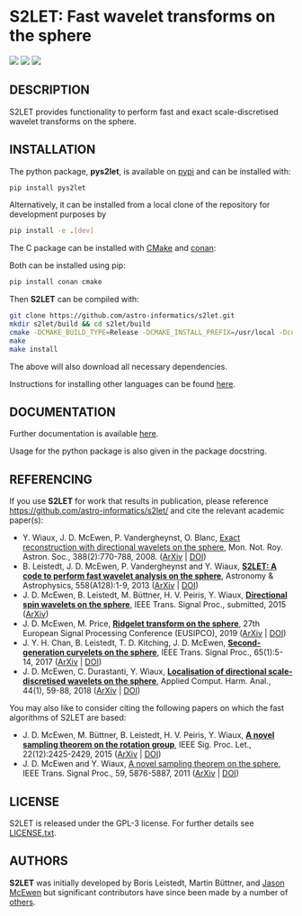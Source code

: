 # S2LET: Fast wavelet transforms on the sphere

[docs-img]: https://img.shields.io/badge/docs-stable-blue.svg
[docs-url]: https://astro-informatics.github.io/s2let/
[bintray-img]: https://img.shields.io/bintray/v/mdavezac/AstroFizz/s2let:AstroFizz?label=C%20package
[bintray-url]: https://bintray.com/mdavezac/AstroFizz/s2let:AstroFizz/2.1.0:stable/link
[pypi-img]: https://badge.fury.io/py/pys2let.svg
[pypi-url]: https://badge.fury.io/py/pys2let

[![][docs-img]][docs-url]
[![][bintray-img]][bintray-url]
[![][pypi-img]][pypi-url]

## DESCRIPTION

S2LET provides functionality to perform fast and exact scale-discretised
wavelet transforms on the sphere.

## INSTALLATION

The python package, <strong>pys2let</strong>, is available on <a href="https://pypi.org/project/pys2let/">pypi</a> and can be installed with:
 
 ```bash
 pip install pys2let
 ```

Alternatively, it can be installed from a local clone of the repository for development purposes by

 ```bash
 pip install -e .[dev]
 ```

The C package can be installed with [CMake](https://cmake.org) and
[conan](https://docs.conan.io/en/latest/howtos/other_languages_package_manager/python.html):

Both can be installed using pip:

```bash
pip install conan cmake
```

Then **S2LET** can be compiled with:

```bash
git clone https://github.com/astro-informatics/s2let.git
mkdir s2let/build && cd s2let/build
cmake -DCMAKE_BUILD_TYPE=Release -DCMAKE_INSTALL_PREFIX=/usr/local -Dconan_deps=ON  -Dcfitsio=ON ..
make
make install
```

The above will also download all necessary dependencies.

Instructions for installing other languages can be found [here](https://astro-informatics.github.io/s2let/).


## DOCUMENTATION

Further documentation is available [here](https://astro-informatics.github.io/s2let/).

Usage for the python package is also given in the package docstring.


## REFERENCING

If you use <strong>S2LET</strong> for work that results in publication, please reference <a href="http://github.com/astro-informatics/s2let">https://github.com/astro-informatics/s2let/</a> and cite the relevant academic paper(s):

- Y. Wiaux, J. D. McEwen,  P. Vandergheynst, O. Blanc,
  <a href="http://www.jasonmcewen.org/publication/wiaux-2007-sdw/">Exact reconstruction with directional wavelets on the sphere</a>, Mon. Not. Roy. Astron. Soc., 388(2):770-788, 2008. (<a href="http://arxiv.org/abs/arXiv:0712.3519">ArXiv</a>
  | <a href="http://dx.doi.org/10.1111/j.1365-2966.2008.13448.x">DOI</a>)
- B. Leistedt, J. D. McEwen, P. Vandergheynst and Y. Wiaux, <a href="http://www.jasonmcewen.org/publication/leistedt-s-2-let-axisym/"><strong>S2LET: A code to perform fast wavelet analysis on the sphere</strong></a>, Astronomy & Astrophysics, 558(A128):1-9, 2013 (<a href="http://arxiv.org/abs/1211.1680">ArXiv</a> | <a href="http://dx.doi.org/10.1051/0004-6361/201220729">DOI</a>)
- J. D. McEwen,  B. Leistedt, M. B&uuml;ttner, H. V. Peiris, Y. Wiaux, <a href="http://www.jasonmcewen.org/publication/mcewen-s-2-let-spin/"><strong>Directional spin wavelets on the sphere</strong></a>, IEEE Trans. Signal Proc., submitted, 2015 (<a href="http://arxiv.org/abs/1509.06749">ArXiv</a>)
-  J. D. McEwen, M. Price, <a href="http://www.jasonmcewen.org/publication/mcewen-s-2-let-ridgelets/"><strong>Ridgelet transform on the sphere</strong></a>, 27th European Signal Processing Conference (EUSIPCO), 2019 (<a href="http://arxiv.org/abs/1510.01595v1">ArXiv</a> | <a href="http://dx.doi.org/10.23919/EUSIPCO.2019.8903034">DOI</a>)
- J. Y. H. Chan, B. Leistedt, T. D. Kitching, J. D. McEwen, <a href="http://www.jasonmcewen.org/publication/chan-s-2-let-curvelets/"><strong>Second-generation curvelets on the sphere</strong></a>, IEEE Trans. Signal Proc., 65(1):5-14, 2017 (<a href="http://arxiv.org/abs/1511.05578">ArXiv</a> | <a href="http://dx.doi.org/10.1109/TSP.2016.2600506">DOI</a>)
- J. D. McEwen,  C. Durastanti, Y. Wiaux, <a href="http://www.jasonmcewen.org/publication/mcewen-s-2-let-localisation/"><strong>Localisation of directional scale-discretised wavelets on the sphere</strong></a>, Applied Comput. Harm. Anal., 44(1), 59-88, 2018 (<a href="http://arxiv.org/abs/1509.06749">ArXiv</a> | <a href="http://dx.doi.org/10.1016/j.acha.2016.03.009">DOI</a>)

You may also like to consider citing the following papers on which the fast algorithms of S2LET are based:
- J. D. McEwen, M. B&uuml;ttner, B. Leistedt, H. V. Peiris, Y. Wiaux, <a href="http://ieeexplore.ieee.org/document/7298431/"><strong>A novel sampling theorem on the rotation group</strong></a>, IEEE Sig. Proc. Let., 22(12):2425-2429, 2015 (<a href="http://arxiv.org/abs/1508.03101">ArXiv</a> | <a href="http://dx.doi.org/10.1109/LSP.2015.2490676">DOI</a>)
- J. D. McEwen and Y. Wiaux, <a href="http://www.jasonmcewen.org/publication/mcewen-so-3/">A
 novel sampling theorem on the sphere</a>, IEEE Trans. Signal Proc., 59, 5876-5887, 2011 (<a href="http://arxiv.org/abs/1110.6298">ArXiv</a>
 | <a href="http://dx.doi.org/10.1109/TSP.2011.2166394">DOI</a>)




## LICENSE

S2LET is released under the GPL-3 license.  For further details see 
[LICENSE.txt](https://github.com/astro-informatics/s2let/blob/main/LICENSE).

## AUTHORS

**S2LET** was initially developed by Boris Leistedt, Martin B&uuml;ttner, and <a href="http://www.jasonmcewen.org/">Jason McEwen</a> but significant contributors have since been made by a number of <a href="https://github.com/astro-informatics/s2let/graphs/contributors">others</a>.
